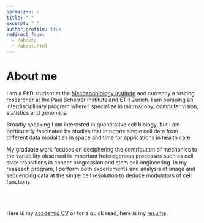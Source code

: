 ```yaml
---
permalink: /
title: " "
excerpt: " "
author_profile: true
redirect_from: 
  - /about/
  - /about.html
---
```

# About me

I am a PhD student at the [Mechanobiology Institute](https://mbi.nus.edu.sg/mechanisms/saradha-venkatachalapathy/) and currently a visiting researcher at the Paul Scherrer Institute and ETH Zurich. I am pursuing an interdisciplinary program where I specialize in microscopy, computer vision, statistics and genomics. <br/>

Broadly speaking I am interested in quantitative cell biology, but I am particularly fascinated by studies that integrate single cell data from different data modalities in space and time for applications in health care. <br/>

My graduate work focuses on deciphering the contribution of mechanics to the variability observed in important heterogenous processes such as cell state transitions in cancer progression and stem cell engineering.  In my reaseach program, I perform both experiements and analysis of image and sequencing data at the single cell resolution to deduce modulators of cell functions. <br/>
 

<br/><br/><br/>
Here is my [academic CV](https://SaradhaVenkatachalapathy.github.io/files/Saradha_CV.pdf) or for a quick read, here is my [resume](https://SaradhaVenkatachalapathy.github.io/files/Saradha_resume.pdf).


